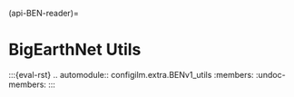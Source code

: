 (api-BEN-reader)=
# BigEarthNet Utils

:::{eval-rst}
.. automodule:: configilm.extra.BENv1_utils
    :members:
    :undoc-members:
:::
